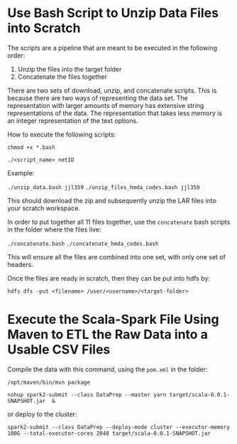 # Use Bash Script to Unzip Data Files into Scratch

The scripts are a pipeline that are meant to be executed in the following order: 

  1.  Unzip the files into the target folder 
  2.  Concatenate the files together 

There are two sets of download, unzip, and concatenate scripts.  This is because there are two ways of representing the data set.  The representation with larger amounts of memory has extensive string representations of the data.  The representation that takes less memory is an integer representation of the text options. 

How to execute the following scripts:

```chmod +x *.bash```

```./<script_name> netID```

Example:

````./unzip_data.bash jjl359````
````./unzip_files_hmda_codes.bash jjl359````

This should download the zip and subsequently unzip the LAR files into your scratch workspace.

In order to put together all 11 files together, use the ````concatenate```` bash scripts in the folder where the files live: 

````./concatenate.bash````
````./concatenate_hmda_codes.bash````

This will ensure all the files are combined into one set, with only one set of headers. 

 
Once the files are ready in scratch, then they can be put into hdfs by: 

````hdfs dfs -put <filename> /user/<username>/<target-folder>````

# Execute the Scala-Spark File Using Maven to ETL the Raw Data into a Usable CSV Files

Compile the data with this command, using the ````pom.xml```` in the folder: 

````/opt/maven/bin/mvn package````

````nohup spark2-submit --class DataPrep --master yarn target/scala-0.0.1-SNAPSHOT.jar  &````

or deploy to the cluster:

````spark2-submit --class DataPrep --deploy-mode cluster --executor-memory 100G --total-executor-cores 2048 target/scala-0.0.1-SNAPSHOT.jar````
